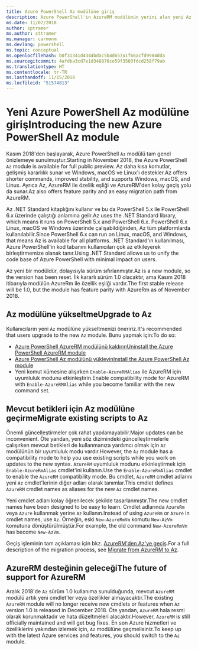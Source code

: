```yaml
---
title: Azure PowerShell Az modülüne giriş
description: Azure PowerShell'in AzureRM modülünün yerini alan yeni Az modülüne giriş.
ms.date: 11/07/2018
author: sptramer
ms.author: sttramer
ms.manager: carmonm
ms.devlang: powershell
ms.topic: conceptual
ms.openlocfilehash: b0f31341d4344bdac5b4d657a1f66acfd9984dda
ms.sourcegitcommit: 4afdba3cd7e1d348876ce59f3503fdcd258f79ab
ms.translationtype: HT
ms.contentlocale: tr-TR
ms.lasthandoff: 11/15/2018
ms.locfileid: "51574813"
---
```

# <a name="introducing-the-new-azure-powershell-az-module"></a><span data-ttu-id="48874-103">Yeni Azure PowerShell Az modülüne giriş</span><span class="sxs-lookup"><span data-stu-id="48874-103">Introducing the new Azure PowerShell Az module</span></span>

<span data-ttu-id="48874-104">Kasım 2018'den başlayarak, Azure PowerShell `Az` modülü tam genel önizlemeye sunulmuştur.</span><span class="sxs-lookup"><span data-stu-id="48874-104">Starting in November 2018, the Azure PowerShell `Az` module is available for full public preview.</span></span>
<span data-ttu-id="48874-105">Az daha kısa komutlar, gelişmiş kararlılık sunar ve Windows, macOS ve Linux'ı destekler.</span><span class="sxs-lookup"><span data-stu-id="48874-105">Az offers shorter commands, improved stability, and supports Windows, macOS, and Linux.</span></span> <span data-ttu-id="48874-106">Ayrıca Az, AzureRM ile özellik eşliği ve AzureRM'den kolay geçiş yolu da sunar.</span><span class="sxs-lookup"><span data-stu-id="48874-106">Az also offers feature parity and an easy migration path from AzureRM.</span></span>

<span data-ttu-id="48874-107">Az .NET Standard kitaplığını kullanır ve bu da PowerShell 5.x ile PowerShell 6.x üzerinde çalıştığı anlamına gelir.</span><span class="sxs-lookup"><span data-stu-id="48874-107">Az uses the .NET Standard library, which means it runs on PowerShell 5.x and PowerShell 6.x.</span></span>
<span data-ttu-id="48874-108">PowerShell 6.x Linux, macOS ve Windows üzerinde çalışabildiğinden, Az tüm platformlarda kullanılabilir.</span><span class="sxs-lookup"><span data-stu-id="48874-108">Since PowerShell 6.x can run on Linux, macOS, and Windows, that means Az is available for all platforms.</span></span>
<span data-ttu-id="48874-109">.NET Standard'ın kullanılması, Azure PowerShell'in kod tabanını kullanıcıları çok az etkileyerek birleştirmemize olanak tanır.</span><span class="sxs-lookup"><span data-stu-id="48874-109">Using .NET Standard allows us to unify the code base of Azure PowerShell with minimal impact on users.</span></span>

<span data-ttu-id="48874-110">Az yeni bir modüldür, dolayısıyla sürüm sıfırlanmıştır.</span><span class="sxs-lookup"><span data-stu-id="48874-110">Az is a new module, so the version has been reset.</span></span> <span data-ttu-id="48874-111">İlk kararlı sürüm 1.0 olacaktır, ama Kasım 2018 itibarıyla modülün AzureRm ile özellik eşliği vardır.</span><span class="sxs-lookup"><span data-stu-id="48874-111">The first stable release will be 1.0, but the module has feature parity with AzureRm as of November 2018.</span></span>

## <a name="upgrade-to-az"></a><span data-ttu-id="48874-112">Az modülüne yükseltme</span><span class="sxs-lookup"><span data-stu-id="48874-112">Upgrade to Az</span></span>

<span data-ttu-id="48874-113">Kullanıcıların yeni `Az` modülüne yükseltmenizi öneririz.</span><span class="sxs-lookup"><span data-stu-id="48874-113">It's recommended that users upgrade to the new `Az` module.</span></span> <span data-ttu-id="48874-114">Bunu yapmak için:</span><span class="sxs-lookup"><span data-stu-id="48874-114">To do so:</span></span>

* [<span data-ttu-id="48874-115">Azure PowerShell AzureRM modülünü kaldırın</span><span class="sxs-lookup"><span data-stu-id="48874-115">Uninstall the Azure PowerShell AzureRM module</span></span>](/powershell/azure/uninstall-azurerm-ps)
* [<span data-ttu-id="48874-116">Azure PowerShell Az modülünü yükleyin</span><span class="sxs-lookup"><span data-stu-id="48874-116">Install the Azure PowerShell Az module</span></span>](/powershell/azure/install-az-ps)
* <span data-ttu-id="48874-117">Yeni komut kümesine alışırken `Enable-AzureRMAlias` ile AzureRM için uyumluluk modunu etkinleştirin.</span><span class="sxs-lookup"><span data-stu-id="48874-117">Enable compatibility mode for AzureRM with `Enable-AzureRMAlias` while you become familiar with the new command set.</span></span>

## <a name="migrate-existing-scripts-to-az"></a><span data-ttu-id="48874-118">Mevcut betikleri için Az modülüne geçirme</span><span class="sxs-lookup"><span data-stu-id="48874-118">Migrate existing scripts to Az</span></span>

<span data-ttu-id="48874-119">Önemli güncelleştirmeler çok rahat yapılamayabilir.</span><span class="sxs-lookup"><span data-stu-id="48874-119">Major updates can be inconvenient.</span></span> <span data-ttu-id="48874-120">Öte yandan, yeni söz dizimindeki güncelleştirmelerle çalışırken mevcut betikleri de kullanmanıza yardımcı olmak için `Az` modülünün bir uyumluluk modu vardır.</span><span class="sxs-lookup"><span data-stu-id="48874-120">However, the `Az` module has a compatibility mode to help you use existing scripts while you work on updates to the new syntax.</span></span> <span data-ttu-id="48874-121">`AzureRM` uyumluluk modunu etkinleştirmek için `Enable-AzureRmAlias` cmdlet'ini kullanın.</span><span class="sxs-lookup"><span data-stu-id="48874-121">Use the `Enable-AzureRmAlias` cmdlet to enable the `AzureRM` compatibility mode.</span></span> <span data-ttu-id="48874-122">Bu cmdlet, `AzureRM` cmdlet adlarını yeni `Az` cmdlet'lerinin diğer adları olarak tanımlar.</span><span class="sxs-lookup"><span data-stu-id="48874-122">This cmdlet defines `AzureRM` cmdlet names as aliases for the new `Az` cmdlet names.</span></span>

<span data-ttu-id="48874-123">Yeni cmdlet adları kolay öğrenilecek şekilde tasarlanmıştır.</span><span class="sxs-lookup"><span data-stu-id="48874-123">The new cmdlet names have been designed to be easy to learn.</span></span> <span data-ttu-id="48874-124">Cmdlet adlarında `AzureRm` veya `Azure` kullanmak yerine `Az` kullanın.</span><span class="sxs-lookup"><span data-stu-id="48874-124">Instead of using `AzureRm` or `Azure` in cmdlet names, use `Az`.</span></span> <span data-ttu-id="48874-125">Örneğin, eski `New-AzureRmVm` komutu `New-AzVm` komutuna dönüştürülmüştür.</span><span class="sxs-lookup"><span data-stu-id="48874-125">For example, the old command `New-AzureRmVm` has become `New-AzVm`.</span></span>

<span data-ttu-id="48874-126">Geçiş işleminin tam açıklaması için bkz. [AzureRM'den Az'ye geçiş](migrate-from-azurerm-to-az.md).</span><span class="sxs-lookup"><span data-stu-id="48874-126">For a full description of the migration process, see [Migrate from AzureRM to Az](migrate-from-azurerm-to-az.md).</span></span>

## <a name="the-future-of-support-for-azurerm"></a><span data-ttu-id="48874-127">AzureRM desteğinin geleceği</span><span class="sxs-lookup"><span data-stu-id="48874-127">The future of support for AzureRM</span></span>

<span data-ttu-id="48874-128">Aralık 2018'de `Az` sürüm 1.0 kullanıma sunulduğunda, mevcut `AzureRM` modülü artık yeni cmdlet'ler veya özellikler almayacaktır.</span><span class="sxs-lookup"><span data-stu-id="48874-128">The existing `AzureRM` module will no longer receive new cmdlets or features when `Az` version 1.0 is released in December 2018.</span></span> <span data-ttu-id="48874-129">Öte yandan, `AzureRM` hala resmi olarak korunmaktadır ve hata düzeltmeleri alacaktır.</span><span class="sxs-lookup"><span data-stu-id="48874-129">However, `AzureRM` is still officially maintained and will get bug fixes.</span></span> <span data-ttu-id="48874-130">En son Azure hizmetleri ve özelliklerini yakından izlemek için, `Az` modülüne geçmelisiniz.</span><span class="sxs-lookup"><span data-stu-id="48874-130">To keep up with the latest Azure services and features, you should switch to the `Az` module.</span></span>